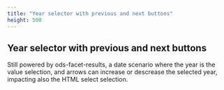 ```yaml
---
title: "Year selector with previous and next buttons"
height: 500
---
```


## Year selector with previous and next buttons

Still powered by ods-facet-results, a date scenario where the year is the value selection, and arrows can increase or descrease the selected year, impacting also the HTML select selection.

